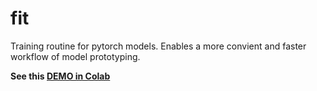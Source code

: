 # fit

Training routine for pytorch models. Enables a more convient and faster workflow of model prototyping.

**See this [DEMO in Colab](https://colab.research.google.com/drive/1KQFv0z3JUV1C3ctORTvsvpPA-GJ_Ubur?usp=sharing)**
